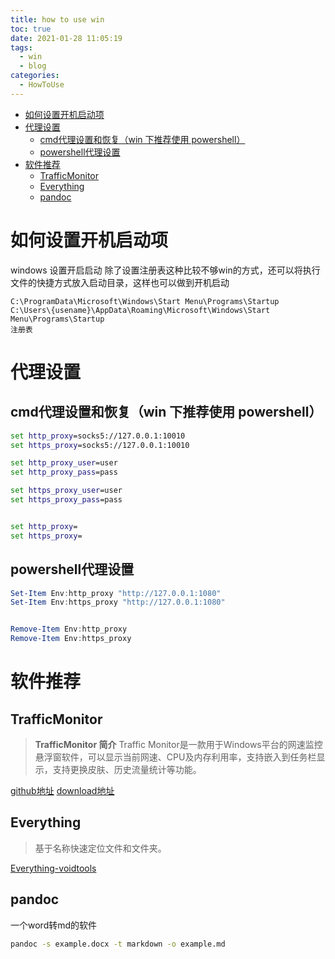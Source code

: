 ```yaml
---
title: how to use win
toc: true
date: 2021-01-28 11:05:19
tags:
  - win
  - blog
categories:
  - HowToUse
---
```




- [如何设置开机启动项](#如何设置开机启动项)
- [代理设置](#代理设置)
  - [cmd代理设置和恢复（win 下推荐使用 powershell）](#cmd代理设置和恢复win-下推荐使用-powershell)
  - [powershell代理设置](#powershell代理设置)
- [软件推荐](#软件推荐)
  - [TrafficMonitor](#trafficmonitor)
  - [Everything](#everything)
  - [pandoc](#pandoc)



<!--more-->




# 如何设置开机启动项

windows 设置开启启动
除了设置注册表这种比较不够win的方式，还可以将执行文件的快捷方式放入启动目录，这样也可以做到开机启动
```
C:\ProgramData\Microsoft\Windows\Start Menu\Programs\Startup
C:\Users\{usename}\AppData\Roaming\Microsoft\Windows\Start Menu\Programs\Startup
注册表
```

# 代理设置

## cmd代理设置和恢复（win 下推荐使用 powershell）
```bat
set http_proxy=socks5://127.0.0.1:10010
set https_proxy=socks5://127.0.0.1:10010

set http_proxy_user=user
set http_proxy_pass=pass

set https_proxy_user=user
set https_proxy_pass=pass


set http_proxy=
set https_proxy=
```


## powershell代理设置
```ps1
Set-Item Env:http_proxy "http://127.0.0.1:1080"  
Set-Item Env:https_proxy "http://127.0.0.1:1080"


Remove-Item Env:http_proxy
Remove-Item Env:https_proxy
```

# 软件推荐

## TrafficMonitor 

> **TrafficMonitor 简介**
> Traffic Monitor是一款用于Windows平台的网速监控悬浮窗软件，可以显示当前网速、CPU及内存利用率，支持嵌入到任务栏显示，支持更换皮肤、历史流量统计等功能。

[github地址](https://github.com/zhongyang219/TrafficMonitor)
[download地址](https://github.com/zhongyang219/TrafficMonitor/releases)

## Everything

> 基于名称快速定位文件和文件夹。

[Everything-voidtools](https://www.voidtools.com/zh-cn/)




## pandoc 

一个word转md的软件

```sh
pandoc -s example.docx -t markdown -o example.md
```



